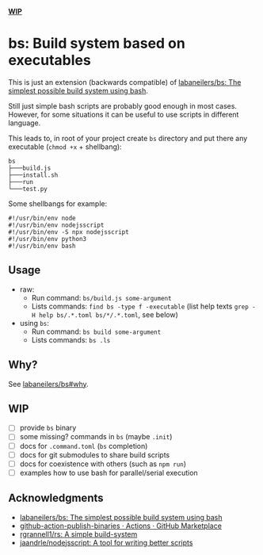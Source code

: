[**WIP**](#wip)
# bs: Build system based on executables
This is just an extension (backwards compatible) of [labaneilers/bs: The simplest possible build system using bash](https://github.com/labaneilers/bs).

Still just simple bash scripts are probably good enough in most cases.
However, for some situations it can be useful to use scripts in different
language.

This leads to, in root of your project create `bs` directory and
put there any executable (`chmod +x` + shellbang):
```
bs
├───build.js
├───install.sh
├───run
└───test.py
```
Some shellbangs for example:
```
#!/usr/bin/env node
#!/usr/bin/env nodejsscript
#!/usr/bin/env -S npx nodejsscript
#!/usr/bin/env python3
#!/usr/bin/env bash
```

## Usage
- raw:
	- Run command: `bs/build.js some-argument`
	- Lists commands: `find bs -type f -executable` (list help texts `grep -H help bs/.*.toml bs/*/.*.toml`, see below)
- using `bs`:
	- Run command: `bs build some-argument`
	- Lists commands: `bs .ls`

## Why?
See [labaneilers/bs#why](https://github.com/labaneilers/bs#why).

## WIP
- [ ] provide `bs` binary
- [ ] some missing? commands in `bs` (maybe `.init`)
- [ ] docs for `.command.toml` (`bs` completion)
- [ ] docs for git submodules to share build scripts
- [ ] docs for coexistence with others (such as `npm run`)
- [ ] examples how to use bash for parallel/serial execution

## Acknowledgments
- [labaneilers/bs: The simplest possible build system using bash](https://github.com/labaneilers/bs)
- [github-action-publish-binaries · Actions · GitHub Marketplace](https://github.com/marketplace/actions/github-action-publish-binaries)
- [rgrannell1/rs: A simple build-system](https://github.com/rgrannell1/rs)
- [jaandrle/nodejsscript: A tool for writing better scripts](https://github.com/jaandrle/nodejsscript)
